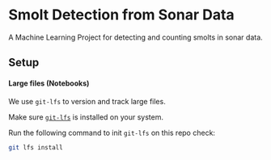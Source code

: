 # Smolt Detection from Sonar Data

A Machine Learning Project for detecting and counting smolts in sonar data.

## Setup

#### Large files (Notebooks)

We use `git-lfs` to version and track large files.

Make sure [`git-lfs`](https://git-lfs.com/) is installed on your system.

Run the following command to init `git-lfs` on this repo check:

```sh
git lfs install
```
